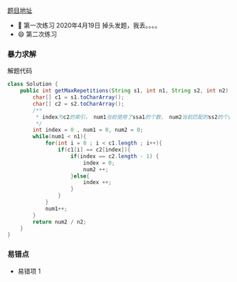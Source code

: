 [题目地址](https://leetcode-cn.com/problems/count-the-repetitions/submissions/)



- :slightly_smiling_face: 第一次练习  2020年4月19日 掉头发题，我丢。。。。
- :smile: 第二次练习 



### 暴力求解

解题代码

```java
class Solution {
    public int getMaxRepetitions(String s1, int n1, String s2, int n2) {
        char[] c1 = s1.toCharArray();
        char[] c2 = s2.toCharArray();
        /**
         * index为c2的索引， num1当前使用了ssa1的个数， num2当前匹配的ss2的个数
         */
        int index = 0 , num1 = 0, num2 = 0;
        while(num1 < n1){
            for(int i = 0 ; i < c1.length ; i++){
                if(c1[i] == c2[index]){
                    if(index == c2.length - 1) {
                        index = 0;
                        num2 ++;
                    }else{
                        index ++;
                    }      
                }
            }
            num1++;
        }
        return num2 / n2;
    }
}
```



### 易错点

- 易错项 1 
